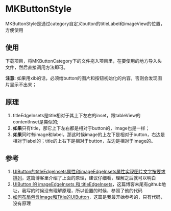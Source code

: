 # MKButtonStyle
MKButtonStyle是通过category自定义button的titleLabel和imageView的位置，方便使用


##	使用
下载项目，将MKButtonCategory下的文件拖入项目里，在要使用的地方导入头文件，然后直接调用方法即可。

**注意:** 如果用xib的话，必须给button的图片和按钮初始化的内容，否则会发现图片显示不出来；

## 原理
1.	titleEdgeInsets是title相对于其上下左右的inset，跟tableView的contentInset是类似的;
2.	**如果**只有title，那它上下左右都是相对于button的，image也是一样；
3.	**如果**同时有image和label，那这时候image的上左下是相对于button，右边是相对于label的；title的上右下是相对于button，左边是相对于image的。

##	参考
1.	[UIButton的titleEdgeInsets属性和imageEdgeInsets属性实现图片文字按要求排列](http://www.cnblogs.com/Phelthas/p/4452235.html)，这篇博客里介绍了上面的原理，建议仔细看，理解之后就可以明白
2. [UIButton 的 imageEdgeInsets 和 titleEdgeInsets](http://www.jianshu.com/p/62850b201049)，这篇博客末尾有github地址，我写的时候没有理解原理，所以设置的时候，参照了他的代码
3. [如何布局包含Image和Title的UIButton](http://victorchee.github.io/blog/button-layout-with-image-and-title/)，这篇是我最开始参考的，只有代码，没有原理
